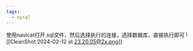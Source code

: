 ```yaml
---
tags:
  - mysql
---
```

使用navicat打开.sql文件，然后选择执行的连接，选择数据库，直接执行即可
![[CleanShot 2024-02-12 at 23.20.05@2x.png]]
